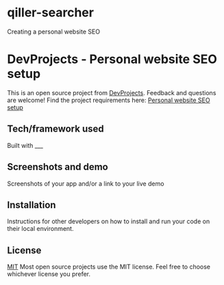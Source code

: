 # qiller-searcher
Creating a personal website SEO 
# DevProjects - Personal website SEO setup

This is an open source project from [DevProjects](http://www.codementor.io/projects). Feedback and questions are welcome!
Find the project requirements here: [Personal website SEO setup](https://www.codementor.io/projects/web/personal-website-seo-setup-atx32hhuzi)

## Tech/framework used
Built with ___

## Screenshots and demo
Screenshots of your app and/or a link to your live demo

## Installation
Instructions for other developers on how to install and run your code on their local environment.

## License
[MIT](https://choosealicense.com/licenses/mit/)
Most open source projects use the MIT license. Feel free to choose whichever license you prefer.
